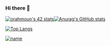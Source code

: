 ### Hi there 👋
[![orahmoun's 42 stats](https://badge42.vercel.app/api/v2/cl6xjvj5w00060gmp1rsvgeyn/stats?cursusId=21&coalitionId=76)](https://github.com/JaeSeoKim/badge42)[![Anurag's GitHub stats](https://github-readme-stats.vercel.app/api?username=orahmoun)](https://github.com/anuraghazra/github-readme-stats)

[![Top Langs](https://github-readme-stats.vercel.app/api/top-langs/?username=samasama99)](https://github.com/anuraghazra/github-readme-stats)

<!--![image](https://www.codewars.com/users/sama_sama/badges/large)-->
[![name](https://www.codewars.com/users/sama_sama/badges/large)](https://www.codewars.com/users/sama_sama)
<!--
**samasama99/samasama99** is a ✨ _special_ ✨ repository because its `README.md` (this file) appears on your GitHub profile.

Here are some ideas to get you started:

- 🔭 I’m currently working on ...
- 🌱 I’m currently learning ...
- 👯 I’m looking to collaborate on ...
- 🤔 I’m looking for help with ...
- 💬 Ask me about ...
- 📫 How to reach me: ...
- 😄 Pronouns: ...
- ⚡ Fun fact: ...
-->
